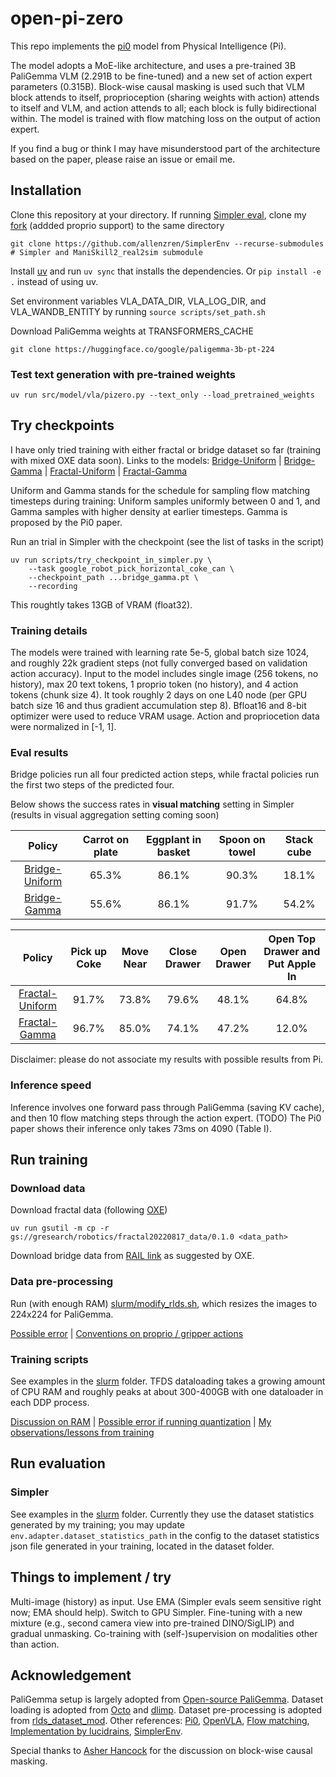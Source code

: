 # open-pi-zero

This repo implements the [pi0](https://www.physicalintelligence.company/download/pi0.pdf) model from Physical Intelligence (Pi).

The model adopts a MoE-like architecture, and uses a pre-trained 3B PaliGemma VLM (2.291B to be fine-tuned) and a new set of action expert parameters (0.315B). Block-wise causal masking is used such that VLM block attends to itself, proprioception (sharing weights with action) attends to itself and VLM, and action attends to all; each block is fully bidirectional within. The model is trained with flow matching loss on the output of action expert.

If you find a bug or think I may have misunderstood part of the architecture based on the paper, please raise an issue or email me.

## Installation
Clone this repository at your directory. If running [Simpler eval](https://github.com/simpler-env/SimplerEnv), clone my [fork](https://github.com/allenzren/SimplerEnv) (addded proprio support) to the same directory
```console
git clone https://github.com/allenzren/SimplerEnv --recurse-submodules  # Simpler and ManiSkill2_real2sim submodule
```

Install [uv](https://docs.astral.sh/uv/getting-started/installation/) and run `uv sync` that installs the dependencies. Or `pip install -e .` instead of using uv.

Set environment variables VLA_DATA_DIR, VLA_LOG_DIR, and VLA_WANDB_ENTITY by running `source scripts/set_path.sh`

Download PaliGemma weights at TRANSFORMERS_CACHE
```console
git clone https://huggingface.co/google/paligemma-3b-pt-224
```

### Test text generation with pre-trained weights
```console
uv run src/model/vla/pizero.py --text_only --load_pretrained_weights
```

<!-- VLA with dummy img/text, proprio, and action, output dummy flow matching action
```console
uv run src/model/vla/pizero.py
``` -->

## Try checkpoints

I have only tried training with either fractal or bridge dataset so far (training with mixed OXE data soon). Links to the models:
 [Bridge-Uniform](https://huggingface.co/allenzren/open-pi-zero/blob/main/bridge_uniform.pt) | [Bridge-Gamma](https://huggingface.co/allenzren/open-pi-zero/blob/main/bridge_gamma.pt) | [Fractal-Uniform](https://huggingface.co/allenzren/open-pi-zero/blob/main/fractal_uniform.pt) | [Fractal-Gamma](https://huggingface.co/allenzren/open-pi-zero/blob/main/fractal_gamma.pt)

Uniform and Gamma stands for the schedule for sampling flow matching timesteps during training: Uniform samples uniformly between 0 and 1, and Gamma samples with higher density at earlier timesteps. Gamma is proposed by the Pi0 paper.

Run an trial in Simpler with the checkpoint (see the list of tasks in the script)
```console
uv run scripts/try_checkpoint_in_simpler.py \
    --task google_robot_pick_horizontal_coke_can \
    --checkpoint_path ...bridge_gamma.pt \
    --recording
```
This roughtly takes 13GB of VRAM (float32).

### Training details

The models were trained with learning rate 5e-5, global batch size 1024, and roughly 22k gradient steps (not fully converged based on validation action accuracy). Input to the model includes single image (256 tokens, no history), max 20 text tokens, 1 proprio token (no history), and 4 action tokens (chunk size 4). It took roughly 2 days on one L40 node (per GPU batch size 16 and thus gradient accumulation step 8). Bfloat16 and 8-bit optimizer were used to reduce VRAM usage. Action and propriocetion data were normalized in [-1, 1].

### Eval results

Bridge policies run all four predicted action steps, while fractal policies run the first two steps of the predicted four.

Below shows the success rates in **visual matching** setting in Simpler (results in visual aggregation setting coming soon)

| Policy | Carrot on plate | Eggplant in basket | Spoon on towel | Stack cube |
|:------:|:---------------:|:------------------:|:--------------:|:----------:|
| [Bridge-Uniform](https://huggingface.co/allenzren/open-pi-zero/blob/main/bridge_uniform.pt)   | 65.3% | 86.1% | 90.3% | 18.1% |
| [Bridge-Gamma](https://huggingface.co/allenzren/open-pi-zero/blob/main/bridge_gamma.pt)    | 55.6% | 86.1% | 91.7% | 54.2% |

| Policy | Pick up Coke | Move Near | Close Drawer | Open Drawer | Open Top Drawer and Put Apple In |
|:------:|:------------:|:---------:|:------------:|:-----------:|:--------------------------------:|
| [Fractal-Uniform](https://huggingface.co/allenzren/open-pi-zero/blob/main/fractal_uniform.pt) | 91.7% | 73.8% | 79.6% | 48.1% | 64.8% |
| [Fractal-Gamma](https://huggingface.co/allenzren/open-pi-zero/blob/main/fractal_gamma.pt)    | 96.7% | 85.0% | 74.1% | 47.2% | 12.0% |

Disclaimer: please do not associate my results with possible results from Pi.

### Inference speed

Inference involves one forward pass through PaliGemma (saving KV cache), and then 10 flow matching steps through the action expert. (TODO) The Pi0 paper shows their inference only takes 73ms on 4090 (Table I).

## Run training

### Download data

Download fractal data (following [OXE](https://github.com/google-deepmind/open_x_embodiment?tab=readme-ov-file))
```console
uv run gsutil -m cp -r gs://gresearch/robotics/fractal20220817_data/0.1.0 <data_path>
```

Download bridge data from [RAIL link](https://rail.eecs.berkeley.edu/datasets/bridge_release/data/tfds/) as suggested by OXE.

### Data pre-processing

Run (with enough RAM) [slurm/modify_rlds.sh](slurm/modify_rlds.sh), which resizes the images to 224x224 for PaliGemma.

[Possible error](doc/error.md#5) | [Conventions on proprio / gripper actions](doc/convention.md)

### Training scripts

See examples in the [slurm](slurm/) folder. TFDS dataloading takes a growing amount of CPU RAM and roughly peaks at about 300-400GB with one dataloader in each DDP process.

[Discussion on RAM](https://github.com/openvla/openvla/issues/4) | [Possible error if running quantization](doc/error.md#9) | [My observations/lessons from training](doc/notes.md)

## Run evaluation

### Simpler

See examples in the [slurm](slurm/) folder. Currently they use the dataset statistics generated by my training; you may update `env.adapter.dataset_statistics_path` in the config to the dataset statistics json file generated in your training, located in the dataset folder.

## Things to implement / try

Multi-image (history) as input. Use EMA (Simpler evals seem sensitive right now; EMA should help). Switch to GPU Simpler. Fine-tuning with a new mixture (e.g., second camera view into pre-trained DINO/SigLIP) and gradual unmasking. Co-training with (self-)supervision on modalities other than action.

## Acknowledgement

PaliGemma setup is largely adopted from [Open-source PaliGemma](https://github.com/hkproj/pytorch-paligemma/tree/main). Dataset loading is adopted from [Octo](https://octo-models.github.io/) and [dlimp](https://github.com/kvablack/dlimp). Dataset pre-processing is adopted from [rlds_dataset_mod](https://github.com/kpertsch/rlds_dataset_mod/tree/main). Other references: [Pi0](https://www.physicalintelligence.company/download/pi0.pdf), [OpenVLA](https://github.com/openvla/openvla), [Flow matching](https://github.com/gle-bellier/flow-matching/blob/main/Flow_Matching.ipynb), [Implementation by lucidrains](https://github.com/lucidrains/pi-zero-pytorch), [SimplerEnv](https://github.com/simpler-env/SimplerEnv).

Special thanks to [Asher Hancock](https://aasherh.github.io/) for the discussion on block-wise causal masking.
